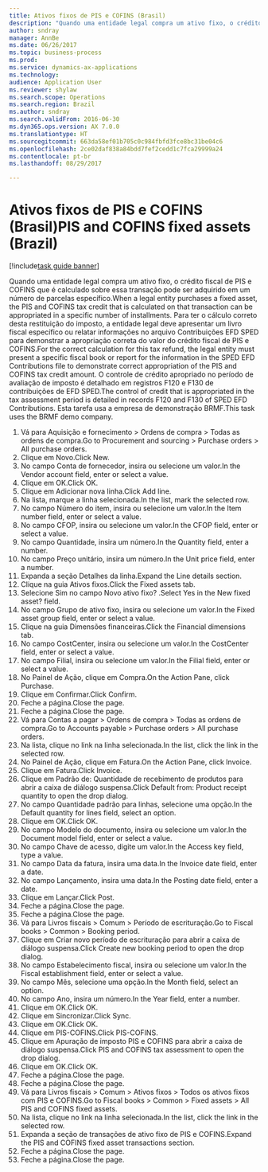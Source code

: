 ```yaml
--- 
title: Ativos fixos de PIS e COFINS (Brasil)
description: "Quando uma entidade legal compra um ativo fixo, o crédito fiscal de PIS e COFINS que é calculado sobre essa transação pode ser adquirido em um número de parcelas específico."
author: sndray
manager: AnnBe
ms.date: 06/26/2017
ms.topic: business-process
ms.prod: 
ms.service: dynamics-ax-applications
ms.technology: 
audience: Application User
ms.reviewer: shylaw
ms.search.scope: Operations
ms.search.region: Brazil
ms.author: sndray
ms.search.validFrom: 2016-06-30
ms.dyn365.ops.version: AX 7.0.0
ms.translationtype: HT
ms.sourcegitcommit: 663da58ef01b705c0c984fbfd3fce8bc31be04c6
ms.openlocfilehash: 2ce02daf838a84bdd7fef2cedd1c7fca29999a24
ms.contentlocale: pt-br
ms.lasthandoff: 08/29/2017

---
```

# <a name="pis-and-cofins-fixed-assets-brazil"></a><span data-ttu-id="51342-103">Ativos fixos de PIS e COFINS (Brasil)</span><span class="sxs-lookup"><span data-stu-id="51342-103">PIS and COFINS fixed assets (Brazil)</span></span>

[!include[task guide banner](../../includes/task-guide-banner.md)]

<span data-ttu-id="51342-104">Quando uma entidade legal compra um ativo fixo, o crédito fiscal de PIS e COFINS que é calculado sobre essa transação pode ser adquirido em um número de parcelas específico.</span><span class="sxs-lookup"><span data-stu-id="51342-104">When a legal entity purchases a fixed asset, the PIS and COFINS tax credit that is calculated on that transaction can be appropriated in a specific number of installments.</span></span> <span data-ttu-id="51342-105">Para ter o cálculo correto desta restituição do imposto, a entidade legal deve apresentar um livro fiscal específico ou relatar informações no arquivo Contribuições EFD SPED para demonstrar a apropriação correta do valor do crédito fiscal de PIS e COFINS.</span><span class="sxs-lookup"><span data-stu-id="51342-105">For the correct calculation for this tax refund, the legal entity must present a specific fiscal book or report for the information in the SPED EFD Contributions file to demonstrate correct appropriation of the PIS and COFINS tax credit amount.</span></span> <span data-ttu-id="51342-106">O controle de crédito apropriado no período de avaliação de imposto é detalhado em registros F120 e F130 de contribuições de EFD SPED.</span><span class="sxs-lookup"><span data-stu-id="51342-106">The control of credit that is appropriated in the tax assessment period is detailed in records F120 and F130 of SPED EFD Contributions.</span></span> <span data-ttu-id="51342-107">Esta tarefa usa a empresa de demonstração BRMF.</span><span class="sxs-lookup"><span data-stu-id="51342-107">This task uses the BRMF demo company.</span></span>

1. <span data-ttu-id="51342-108">Vá para Aquisição e fornecimento > Ordens de compra > Todas as ordens de compra.</span><span class="sxs-lookup"><span data-stu-id="51342-108">Go to Procurement and sourcing > Purchase orders > All purchase orders.</span></span>
2. <span data-ttu-id="51342-109">Clique em Novo.</span><span class="sxs-lookup"><span data-stu-id="51342-109">Click New.</span></span>
3. <span data-ttu-id="51342-110">No campo Conta de fornecedor, insira ou selecione um valor.</span><span class="sxs-lookup"><span data-stu-id="51342-110">In the Vendor account field, enter or select a value.</span></span>
4. <span data-ttu-id="51342-111">Clique em OK.</span><span class="sxs-lookup"><span data-stu-id="51342-111">Click OK.</span></span>
5. <span data-ttu-id="51342-112">Clique em Adicionar nova linha.</span><span class="sxs-lookup"><span data-stu-id="51342-112">Click Add line.</span></span>
6. <span data-ttu-id="51342-113">Na lista, marque a linha selecionada.</span><span class="sxs-lookup"><span data-stu-id="51342-113">In the list, mark the selected row.</span></span>
7. <span data-ttu-id="51342-114">No campo Número do item, insira ou selecione um valor.</span><span class="sxs-lookup"><span data-stu-id="51342-114">In the Item number field, enter or select a value.</span></span>
8. <span data-ttu-id="51342-115">No campo CFOP, insira ou selecione um valor.</span><span class="sxs-lookup"><span data-stu-id="51342-115">In the CFOP field, enter or select a value.</span></span>
9. <span data-ttu-id="51342-116">No campo Quantidade, insira um número.</span><span class="sxs-lookup"><span data-stu-id="51342-116">In the Quantity field, enter a number.</span></span>
10. <span data-ttu-id="51342-117">No campo Preço unitário, insira um número.</span><span class="sxs-lookup"><span data-stu-id="51342-117">In the Unit price field, enter a number.</span></span>
11. <span data-ttu-id="51342-118">Expanda a seção Detalhes da linha.</span><span class="sxs-lookup"><span data-stu-id="51342-118">Expand the Line details section.</span></span>
12. <span data-ttu-id="51342-119">Clique na guia Ativos fixos.</span><span class="sxs-lookup"><span data-stu-id="51342-119">Click the Fixed assets tab.</span></span>
13. <span data-ttu-id="51342-120">Selecione Sim no campo Novo ativo fixo? .</span><span class="sxs-lookup"><span data-stu-id="51342-120">Select Yes in the New fixed asset? field.</span></span>
14. <span data-ttu-id="51342-121">No campo Grupo de ativo fixo, insira ou selecione um valor.</span><span class="sxs-lookup"><span data-stu-id="51342-121">In the Fixed asset group field, enter or select a value.</span></span>
15. <span data-ttu-id="51342-122">Clique na guia Dimensões financeiras.</span><span class="sxs-lookup"><span data-stu-id="51342-122">Click the Financial dimensions tab.</span></span>
16. <span data-ttu-id="51342-123">No campo CostCenter, insira ou selecione um valor.</span><span class="sxs-lookup"><span data-stu-id="51342-123">In the CostCenter field, enter or select a value.</span></span>
17. <span data-ttu-id="51342-124">No campo Filial, insira ou selecione um valor.</span><span class="sxs-lookup"><span data-stu-id="51342-124">In the Filial field, enter or select a value.</span></span>
18. <span data-ttu-id="51342-125">No Painel de Ação, clique em Compra.</span><span class="sxs-lookup"><span data-stu-id="51342-125">On the Action Pane, click Purchase.</span></span>
19. <span data-ttu-id="51342-126">Clique em Confirmar.</span><span class="sxs-lookup"><span data-stu-id="51342-126">Click Confirm.</span></span>
20. <span data-ttu-id="51342-127">Feche a página.</span><span class="sxs-lookup"><span data-stu-id="51342-127">Close the page.</span></span>
21. <span data-ttu-id="51342-128">Feche a página.</span><span class="sxs-lookup"><span data-stu-id="51342-128">Close the page.</span></span>
22. <span data-ttu-id="51342-129">Vá para Contas a pagar > Ordens de compra > Todas as ordens de compra.</span><span class="sxs-lookup"><span data-stu-id="51342-129">Go to Accounts payable > Purchase orders > All purchase orders.</span></span>
23. <span data-ttu-id="51342-130">Na lista, clique no link na linha selecionada.</span><span class="sxs-lookup"><span data-stu-id="51342-130">In the list, click the link in the selected row.</span></span>
24. <span data-ttu-id="51342-131">No Painel de Ação, clique em Fatura.</span><span class="sxs-lookup"><span data-stu-id="51342-131">On the Action Pane, click Invoice.</span></span>
25. <span data-ttu-id="51342-132">Clique em Fatura.</span><span class="sxs-lookup"><span data-stu-id="51342-132">Click Invoice.</span></span>
26. <span data-ttu-id="51342-133">Clique em Padrão de: Quantidade de recebimento de produtos para abrir a caixa de diálogo suspensa.</span><span class="sxs-lookup"><span data-stu-id="51342-133">Click Default from: Product receipt quantity to open the drop dialog.</span></span>
27. <span data-ttu-id="51342-134">No campo Quantidade padrão para linhas, selecione uma opção.</span><span class="sxs-lookup"><span data-stu-id="51342-134">In the Default quantity for lines field, select an option.</span></span>
28. <span data-ttu-id="51342-135">Clique em OK.</span><span class="sxs-lookup"><span data-stu-id="51342-135">Click OK.</span></span>
29. <span data-ttu-id="51342-136">No campo Modelo do documento, insira ou selecione um valor.</span><span class="sxs-lookup"><span data-stu-id="51342-136">In the Document model field, enter or select a value.</span></span>
30. <span data-ttu-id="51342-137">No campo Chave de acesso, digite um valor.</span><span class="sxs-lookup"><span data-stu-id="51342-137">In the Access key field, type a value.</span></span>
31. <span data-ttu-id="51342-138">No campo Data da fatura, insira uma data.</span><span class="sxs-lookup"><span data-stu-id="51342-138">In the Invoice date field, enter a date.</span></span>
32. <span data-ttu-id="51342-139">No campo Lançamento, insira uma data.</span><span class="sxs-lookup"><span data-stu-id="51342-139">In the Posting date field, enter a date.</span></span>
33. <span data-ttu-id="51342-140">Clique em Lançar.</span><span class="sxs-lookup"><span data-stu-id="51342-140">Click Post.</span></span>
34. <span data-ttu-id="51342-141">Feche a página.</span><span class="sxs-lookup"><span data-stu-id="51342-141">Close the page.</span></span>
35. <span data-ttu-id="51342-142">Feche a página.</span><span class="sxs-lookup"><span data-stu-id="51342-142">Close the page.</span></span>
36. <span data-ttu-id="51342-143">Vá para Livros fiscais > Comum > Período de escrituração.</span><span class="sxs-lookup"><span data-stu-id="51342-143">Go to Fiscal books > Common > Booking period.</span></span>
37. <span data-ttu-id="51342-144">Clique em Criar novo período de escrituração para abrir a caixa de diálogo suspensa.</span><span class="sxs-lookup"><span data-stu-id="51342-144">Click Create new booking period to open the drop dialog.</span></span>
38. <span data-ttu-id="51342-145">No campo Estabelecimento fiscal, insira ou selecione um valor.</span><span class="sxs-lookup"><span data-stu-id="51342-145">In the Fiscal establishment field, enter or select a value.</span></span>
39. <span data-ttu-id="51342-146">No campo Mês, selecione uma opção.</span><span class="sxs-lookup"><span data-stu-id="51342-146">In the Month field, select an option.</span></span>
40. <span data-ttu-id="51342-147">No campo Ano, insira um número.</span><span class="sxs-lookup"><span data-stu-id="51342-147">In the Year field, enter a number.</span></span>
41. <span data-ttu-id="51342-148">Clique em OK.</span><span class="sxs-lookup"><span data-stu-id="51342-148">Click OK.</span></span>
42. <span data-ttu-id="51342-149">Clique em Sincronizar.</span><span class="sxs-lookup"><span data-stu-id="51342-149">Click Sync.</span></span>
43. <span data-ttu-id="51342-150">Clique em OK.</span><span class="sxs-lookup"><span data-stu-id="51342-150">Click OK.</span></span>
44. <span data-ttu-id="51342-151">Clique em PIS-COFINS.</span><span class="sxs-lookup"><span data-stu-id="51342-151">Click PIS-COFINS.</span></span>
45. <span data-ttu-id="51342-152">Clique em Apuração de imposto PIS e COFINS para abrir a caixa de diálogo suspensa.</span><span class="sxs-lookup"><span data-stu-id="51342-152">Click PIS and COFINS tax assessment to open the drop dialog.</span></span>
46. <span data-ttu-id="51342-153">Clique em OK.</span><span class="sxs-lookup"><span data-stu-id="51342-153">Click OK.</span></span>
47. <span data-ttu-id="51342-154">Feche a página.</span><span class="sxs-lookup"><span data-stu-id="51342-154">Close the page.</span></span>
48. <span data-ttu-id="51342-155">Feche a página.</span><span class="sxs-lookup"><span data-stu-id="51342-155">Close the page.</span></span>
49. <span data-ttu-id="51342-156">Vá para Livros fiscais > Comum > Ativos fixos > Todos os ativos fixos com PIS e COFINS.</span><span class="sxs-lookup"><span data-stu-id="51342-156">Go to Fiscal books > Common > Fixed assets > All PIS and COFINS fixed assets.</span></span>
50. <span data-ttu-id="51342-157">Na lista, clique no link na linha selecionada.</span><span class="sxs-lookup"><span data-stu-id="51342-157">In the list, click the link in the selected row.</span></span>
51. <span data-ttu-id="51342-158">Expanda a seção de transações de ativo fixo de PIS e COFINS.</span><span class="sxs-lookup"><span data-stu-id="51342-158">Expand the PIS and COFINS fixed asset transactions section.</span></span>
52. <span data-ttu-id="51342-159">Feche a página.</span><span class="sxs-lookup"><span data-stu-id="51342-159">Close the page.</span></span>
53. <span data-ttu-id="51342-160">Feche a página.</span><span class="sxs-lookup"><span data-stu-id="51342-160">Close the page.</span></span>


